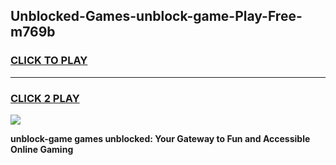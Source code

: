 
## Unblocked-Games-unblock-game-Play-Free-m769b
<h3>
<a href="https://premium76.site?title=unblock-game&ref=23A">CLICK TO PLAY</a></h3>
<hr>

<h3>
<a href="https://premium76.site?title=unblock-game&ref=23A">CLICK 2 PLAY</a>
  
</h3>

<a href="https://premium76.site?title=unblock-game&ref=23A"><img src="https://clearcache.store/games.png"></a>


**unblock-game games unblocked: Your Gateway to Fun and Accessible Online Gaming**
